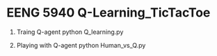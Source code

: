 # EENG 5940 Q-Learning_TicTacToe


1. Traing Q-agent
python Q_learning.py
  
  
2. Playing with Q-agent
python Human_vs_Q.py
